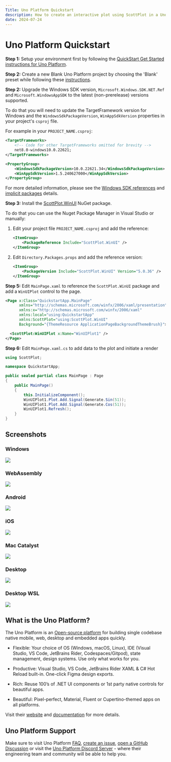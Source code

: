 ```yaml
---
Title: Uno Platform Quickstart
description: How to create an interactive plot using ScottPlot in a Uno Platform application
date: 2024-07-24
---
```


# Uno Platform Quickstart

**Step 1:** Setup your environment first by following the [QuickStart Get Started instructions for Uno Platform](https://aka.platform.uno/get-started).

**Step 2:** Create a new Blank Uno Platform project by choosing the 'Blank' preset while following these [instructions](https://aka.platform.uno/vs-create-an-app).

**Step 2:** Upgrade the Windows SDK version, `Microsoft.Windows.SDK.NET.Ref` and `Microsoft.WindowsAppSDK` to the latest (non-prerelease) versions supported.

To do that you will need to update the TargetFramework version for Windows and the `WindowsSdkPackageVersion`, `WinAppSdkVersion` properties in your project's `csproj` file.

For example in your `PROJECT_NAME.csproj`:

```xml
<TargetFrameworks>
    <!-- Code for other TargetFrameworks omitted for brevity -->
    net8.0-windows10.0.22621;
</TargetFrameworks>
```

```xml
<PropertyGroup>
    <WindowsSdkPackageVersion>10.0.22621.34</WindowsSdkPackageVersion>
    <WinAppSdkVersion>1.5.240627000</WinAppSdkVersion>
</PropertyGroup>
```

For more detailed information, please see the [Windows SDK references](https://aka.platform.uno/adjusting-windows-sdk-references) and [implicit packages](https://aka.platform.uno/using-uno-sdk#implicit-packages) details.

**Step 3:** Install the [ScottPlot.WinUI](https://www.nuget.org/packages/ScottPlot.WinUI/) NuGet package.

To do that you can use the Nuget Package Manager in Visual Studio or manually:

1. Edit your project file `PROJECT_NAME.csproj` and add the reference:

    ```xml
    <ItemGroup>
        <PackageReference Include="ScottPlot.WinUI" />
    </ItemGroup>
    ```

2. Edit `Directory.Packages.props` and add the reference version:

    ```xml
    <ItemGroup>
        <PackageVersion Include="ScottPlot.WinUI" Version="5.0.36" />
    </ItemGroup>
    ```

**Step 5:** Edit `MainPage.xaml` to reference the `ScottPlot.WinUI` package and add a `WinUIPlot` control to the page.

```xml
<Page x:Class="QuickstartApp.MainPage"
      xmlns="http://schemas.microsoft.com/winfx/2006/xaml/presentation"
      xmlns:x="http://schemas.microsoft.com/winfx/2006/xaml"
      xmlns:local="using:QuickstartApp"
      xmlns:ScottPlot="using:ScottPlot.WinUI"
      Background="{ThemeResource ApplicationPageBackgroundThemeBrush}">

  <ScottPlot:WinUIPlot x:Name="WinUIPlot1" />
</Page>
```

**Step 6:** Edit `MainPage.xaml.cs` to add data to the plot and initiate a render

```cs
using ScottPlot;

namespace QuickstartApp;

public sealed partial class MainPage : Page
{
    public MainPage()
    {
        this.InitializeComponent();
        WinUIPlot1.Plot.Add.Signal(Generate.Sin(51));
        WinUIPlot1.Plot.Add.Signal(Generate.Cos(51));
        WinUIPlot1.Refresh();
    }
}
```

## Screenshots

<div class="container">
    <div class="row">
        <div class="col-md">
            <h3>Windows</h3>
            <a href="/images/quickstart/scottplot-winui-quickstart.png" target="_blank" alt="ScottPlot - Uno Platform Quickstart - Windows"><img src="/images/quickstart/scottplot-winui-quickstart.png"></a>
        </div>
        <div class="col-md">
            <h3>WebAssembly</h3>
            <a href="/images/quickstart/unoplatform-quickstart-webassembly.png" target="_blank" alt="ScottPlot - Uno Platform Quickstart - Android"><img src="/images/quickstart/unoplatform-quickstart-webassembly.png"></a>
        </div>
        <div class="col-md">
            <h3>Android</h3>
            <a href="/images/quickstart/unoplatform-quickstart-android.png" target="_blank" alt="ScottPlot - Uno Platform Quickstart - Android"><img src="/images/quickstart/unoplatform-quickstart-android.png"></a>
        </div>
        <div class="col-md">
            <h3>iOS</h3>
            <a href="/images/quickstart/unoplatform-quickstart-iOS.png" target="_blank" alt="ScottPlot - Uno Platform Quickstart - iOS"><img src="/images/quickstart/unoplatform-quickstart-iOS.png"></a>
        </div>
        <div class="col-md">
            <h3>Mac Catalyst</h3>
            <a href="/images/quickstart/unoplatform-quickstart-mac-catalyst.png" target="_blank" alt="ScottPlot - Uno Platform Quickstart - Mac Catalyst"><img src="/images/quickstart/unoplatform-quickstart-mac-catalyst.png"></a>
        </div>
        <div class="col-md">
            <h3>Desktop</h3>
            <a href="/images/quickstart/unoplatform-quickstart-desktop.png" target="_blank" alt="ScottPlot - Uno Platform Quickstart - Desktop"><img src="/images/quickstart/unoplatform-quickstart-desktop.png"></a>
        </div>
        <div class="col-md">
            <h3>Desktop WSL</h3>
            <a href="/images/quickstart/unoplatform-quickstart-desktop-wsl.png" target="_blank" alt="ScottPlot - Uno Platform Quickstart - WSL"><img src="/images/quickstart/unoplatform-quickstart-desktop-wsl.png"></a>
        </div>
    </div>
</div>

## What is the Uno Platform?

The Uno Platform is an [Open-source platform](https://github.com/unoplatform/uno) for building single codebase native mobile, web, desktop and embedded apps quickly.

- Flexible: Your choice of OS (Windows, macOS, Linux), IDE (Visual Studio, VS Code, JetBrains Rider, Codespaces/Gitpod), state management, design systems. Use only what works for you.

- Productive: Visual Studio, VS Code, JetBrains Rider XAML & C# Hot Reload built-in. One-click Figma design exports.

- Rich: Reuse 100’s of .NET UI components or 1st party native controls for beautiful apps.

- Beautiful: Pixel-perfect, Material, Fluent or Cupertino-themed apps on all platforms.

Visit their [website](https://platform.uno/) and [documentation](https://aka.platform.uno/uno-docs-intro) for more details.

## Uno Platform Support

Make sure to visit Uno Platform [FAQ](https://aka.platform.uno/uno-faq), [create an issue](https://github.com/unoplatform/uno/issues), [open a GitHub Discussion](https://github.com/unoplatform/uno/discussions) or visit the [Uno Platform Discord Server](https://discord.com/invite/XjsmQHdKfq) - where their engineering team and community will be able to help you.